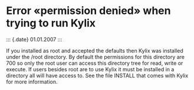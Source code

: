 Error «permission denied» when trying to run Kylix
==================================================

::: {.date}
01.01.2007
:::

If you installed as root and accepted the defaults then Kylix was
installed under the /root directory. By default the permissions for this
directory are 700 so only the root user can access this directory tree
for read, write or execute. If users besides root are to use Kylix it
must be installed in a directory all will have access to. See the file
INSTALL that comes with Kylix for more information.
